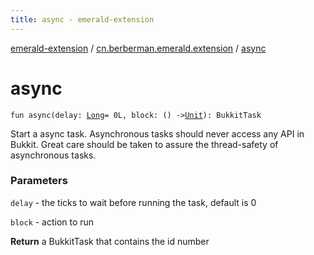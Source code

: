 ```yaml
---
title: async - emerald-extension
---
```


[emerald-extension](../index.html) / [cn.berberman.emerald.extension](index.html) / [async](.)

# async

`fun async(delay: `[`Long`](https://kotlinlang.org/api/latest/jvm/stdlib/kotlin/-long/index.html)` = 0L, block: () -> `[`Unit`](https://kotlinlang.org/api/latest/jvm/stdlib/kotlin/-unit/index.html)`): BukkitTask`

Start a async task.
Asynchronous tasks should never access any API in Bukkit. Great care
should be taken to assure the thread-safety of asynchronous tasks.

### Parameters

`delay` - the ticks to wait before running the task, default is 0

`block` - action to run

**Return**
a BukkitTask that contains the id number

